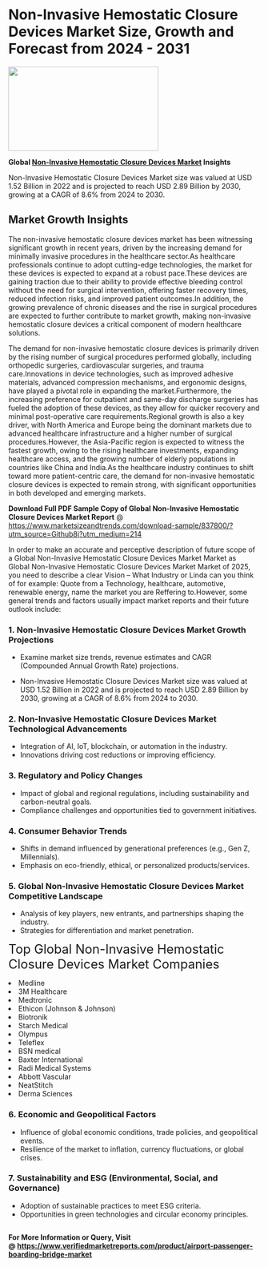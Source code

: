 <H1>Non-Invasive Hemostatic Closure Devices Market Size, Growth and Forecast from 2024 - 2031</H1><img class="aligncenter size-medium wp-image-584254" src="https://thirdeyenews.in/wp-content/uploads/2024/09/Global-Market-Research-300x168.jpeg" alt="" width="300" height="168" /><p><strong>Global&nbsp;<a href="https://www.marketsizeandtrends.com/download-sample/837800/?utm_source=Github8j?utm_medium=214">Non-Invasive Hemostatic Closure Devices Market</a> Insights</strong></p><p>Non-Invasive Hemostatic Closure Devices Market size was valued at USD 1.52 Billion in 2022 and is projected to reach USD 2.89 Billion by 2030, growing at a CAGR of 8.6% from 2024 to 2030.</p><p><h2>Market Growth Insights</h2> <p>The non-invasive hemostatic closure devices market has been witnessing significant growth in recent years, driven by the increasing demand for minimally invasive procedures in the healthcare sector.As healthcare professionals continue to adopt cutting-edge technologies, the market for these devices is expected to expand at a robust pace.These devices are gaining traction due to their ability to provide effective bleeding control without the need for surgical intervention, offering faster recovery times, reduced infection risks, and improved patient outcomes.In addition, the growing prevalence of chronic diseases and the rise in surgical procedures are expected to further contribute to market growth, making non-invasive hemostatic closure devices a critical component of modern healthcare solutions.</p> <p>The demand for non-invasive hemostatic closure devices is primarily driven by the rising number of surgical procedures performed globally, including orthopedic surgeries, cardiovascular surgeries, and trauma care.Innovations in device technologies, such as improved adhesive materials, advanced compression mechanisms, and ergonomic designs, have played a pivotal role in expanding the market.Furthermore, the increasing preference for outpatient and same-day discharge surgeries has fueled the adoption of these devices, as they allow for quicker recovery and minimal post-operative care requirements.Regional growth is also a key driver, with North America and Europe being the dominant markets due to advanced healthcare infrastructure and a higher number of surgical procedures.However, the Asia-Pacific region is expected to witness the fastest growth, owing to the rising healthcare investments, expanding healthcare access, and the growing number of elderly populations in countries like China and India.As the healthcare industry continues to shift toward more patient-centric care, the demand for non-invasive hemostatic closure devices is expected to remain strong, with significant opportunities in both developed and emerging markets.</p> <p><span class=""><strong>Download Full PDF Sample Copy of Global Non-Invasive Hemostatic Closure Devices Market Report</strong> @ <a href="https://www.marketsizeandtrends.com/download-sample/837800/?utm_source=Github8j?utm_medium=214" target="_blank">https://www.marketsizeandtrends.com/download-sample/837800/?utm_source=Github8j?utm_medium=214</a></span></p><p>In order to make an accurate and perceptive description of future scope of a Global&nbsp;Non-Invasive Hemostatic Closure Devices Market Market as Global&nbsp;Non-Invasive Hemostatic Closure Devices Market Market of 2025, you need to describe a clear Vision &ndash; What Industry or Linda can you think of for example: Quote from a Technology, healthcare, automotive, renewable energy, name the market you are Reffering to.However, some general trends and factors usually impact market reports and their future outlook include:</p><h3>1.&nbsp;<strong>Non-Invasive Hemostatic Closure Devices Market Growth Projections</strong></h3><ul><li>Examine market size trends, revenue estimates and CAGR (Compounded Annual Growth Rate) projections.</li><li><p>Non-Invasive Hemostatic Closure Devices Market size was valued at USD 1.52 Billion in 2022 and is projected to reach USD 2.89 Billion by 2030, growing at a CAGR of 8.6% from 2024 to 2030.</p></li></ul><h3>2.&nbsp;<strong>Non-Invasive Hemostatic Closure Devices Market Technological Advancements</strong></h3><ul><li>Integration of AI, IoT, blockchain, or automation in the industry.</li><li>Innovations driving cost reductions or improving efficiency.</li></ul><h3>3.&nbsp;<strong>Regulatory and Policy Changes</strong></h3><ul><li>Impact of global and regional regulations, including sustainability and carbon-neutral goals.</li><li>Compliance challenges and opportunities tied to government initiatives.</li></ul><h3>4.&nbsp;<strong>Consumer Behavior Trends</strong></h3><ul><li>Shifts in demand influenced by generational preferences (e.g., Gen Z, Millennials).</li><li>Emphasis on eco-friendly, ethical, or personalized products/services.</li></ul><h3>5.&nbsp;<strong>Global Non-Invasive Hemostatic Closure Devices Market Competitive Landscape</strong></h3><ul><li>Analysis of key players, new entrants, and partnerships shaping the industry.</li><li>Strategies for differentiation and market penetration.</li></ul><p data-pm-slice="1 1 []"><span style="color: inherit; font-family: inherit; font-size: 25px;">Top Global Non-Invasive Hemostatic Closure Devices Market Companies</span></p><div class="" data-test-id=""><p><li>Medline</li><li> 3M Healthcare</li><li> Medtronic</li><li> Ethicon (Johnson & Johnson)</li><li> Biotronik</li><li> Starch Medical</li><li> Olympus</li><li> Teleflex</li><li> BSN medical</li><li> Baxter International</li><li> Radi Medical Systems</li><li> Abbott Vascular</li><li> NeatStitch</li><li> Derma Sciences</li></p></div><h3>6.&nbsp;<strong>Economic and Geopolitical Factors</strong></h3><ul><li>Influence of global economic conditions, trade policies, and geopolitical events.</li><li>Resilience of the market to inflation, currency fluctuations, or global crises.</li></ul><h3>7.&nbsp;<strong>Sustainability and ESG (Environmental, Social, and Governance)</strong></h3><ul><li>Adoption of sustainable practices to meet ESG criteria.</li><li>Opportunities in green technologies and circular economy principles.</li></ul><h2><strong style="font-size: 14px;">For More Information or Query, Visit @&nbsp;</strong><a style="background-color: #ffffff; font-size: 14px;" href="https://www.marketsizeandtrends.com/report/non-invasive-hemostatic-closure-devices-market/" target="_blank">https://www.verifiedmarketreports.com/product/airport-passenger-boarding-bridge-market</a></h2>